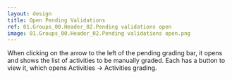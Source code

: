```yaml
---
layout: design
title: Open Pending Validations
ref: 01.Groups_00.Header_02.Pending validations open
image: 01.Groups_00.Header_02.Pending validations open.png
---
```


When clicking on the arrow to the left of the pending grading bar, it opens and shows the list of activities to be manually graded. Each has a button to view it, which opens Activities -> Activities grading.
